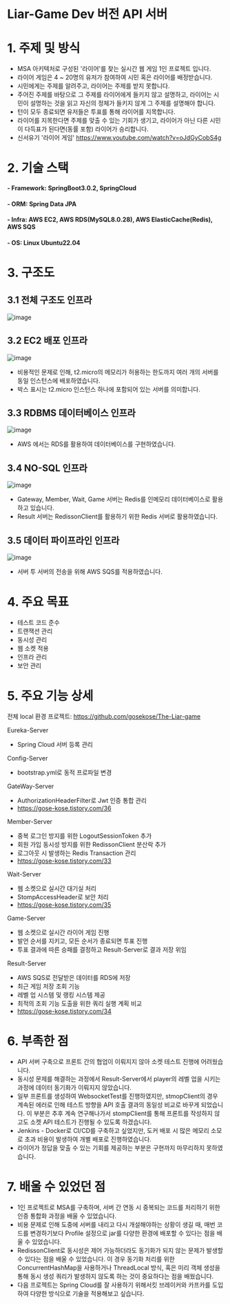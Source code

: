 Liar-Game Dev 버전 API 서버
======================

# 1. 주제 및 방식 
* MSA 아키텍처로 구성된 '라이어'를 찾는 실시간 웹 게임 1인 프로젝트 입니다. 
* 라이어 게임은 4 ~ 20명의 유저가 참여하여 시민 혹은 라이어를 배정받습니다.
* 시민에게는 주제를 알려주고, 라이어는 주제를 받지 못합니다.
* 주어진 주제를 바탕으로 그 주제를 라이어에게 들키지 않고 설명하고, 라이어는 시민이 설명하는 것을 읽고 자신의 정체가 들키지 않게 그 주제를 설명해야 합니다.
* 턴이 모두 종료되면 유저들은 투표를 통해 라이어를 지목합니다.
* 라이어를 지목한다면 주제를 맞출 수 있는 기회가 생기고, 라이어가 아닌 다른 시민이 다득표가 된다면(동률 포함) 라이어가 승리합니다.
* 신서유기 '라이어 게임' https://www.youtube.com/watch?v=oJdGyCobS4g

# 2. 기술 스택
#### - Framework: SpringBoot3.0.2, SpringCloud </br>
#### - ORM: Spring Data JPA </br>
#### - Infra: AWS EC2, AWS RDS(MySQL8.0.28), AWS ElasticCache(Redis), AWS SQS </br>
#### - OS: Linux Ubuntu22.04


# 3. 구조도
## 3.1 전체 구조도 인프라
![image](https://user-images.githubusercontent.com/88478829/229703902-6bfbfc68-c2e2-4521-8aa9-97264d1e98ac.png)

## 3.2 EC2 배포 인프라
![image](https://user-images.githubusercontent.com/88478829/229705478-5d6165f9-c21b-496f-bc04-210c0a16f5f4.png)
- 비용적인 문제로 인해, t2.micro의 메모리가 허용하는 한도까지 여러 개의 서버를 동일 인스턴스에 배포하였습니다. 
- 박스 표시는 t2.micro 인스턴스 하나에 포함되어 있는 서버를 의미합니다.

## 3.3 RDBMS 데이터베이스 인프라
![image](https://user-images.githubusercontent.com/88478829/229705548-30c05032-9ad9-4677-8d05-3e6dd0de61df.png)
- AWS 에서는 RDS를 활용하여 데이터베이스를 구현하였습니다.

## 3.4 NO-SQL 인프라
![image](https://user-images.githubusercontent.com/88478829/229705666-484faa1d-5194-424f-9bc0-486500a1d59c.png)
- Gateway, Member, Wait, Game 서버는 Redis를 인메모리 데이터베이스로 활용하고 있습니다.
- Result 서버는 RedissonClient를 활용하기 위한 Redis 서버로 활용하였습니다.

## 3.5 데이터 파이프라인 인프라
![image](https://user-images.githubusercontent.com/88478829/229705736-41b21ab1-8b77-4ead-ac8b-1f899e1eb8c1.png)
- 서버 투 서버의 전송을 위해 AWS SQS를 적용하였습니다.

# 4. 주요 목표
- 테스트 코드 준수
- 트랜잭션 관리
- 동시성 관리
- 웹 소켓 적용
- 인프라 관리
- 보안 관리


# 5. 주요 기능 상세
전체 local 환경 프로젝트: https://github.com/gosekose/The-Liar-game

Eureka-Server
- Spring Cloud 서버 등록 관리

Config-Server
- bootstrap.yml로 동적 프로파일 변경

GateWay-Server
- AuthorizationHeaderFilter로 Jwt 인증 통합 관리
- https://gose-kose.tistory.com/36

Member-Server
- 중복 로그인 방지를 위한 LogoutSessionToken 추가
- 회원 가입 동시성 방지를 위한 RedissonClient 분산락 추가
- 로그아웃 시 발생하는 Redis Transaction 관리
- https://gose-kose.tistory.com/33

Wait-Server
- 웹 소켓으로 실시간 대기실 처리
- StompAccessHeader로 보안 처리
- https://gose-kose.tistory.com/35

Game-Server
- 웹 소켓으로 실시간 라이어 게임 진행
- 발언 순서를 지키고, 모든 순서가 종료되면 투표 진행
- 투표 결과에 따른 승패를 결정하고 Result-Server로 결과 저장 위임

Result-Server
- AWS SQS로 전달받은 데이터를 RDS에 저장
- 최근 게임 저장 조회 기능
- 레벨 업 시스템 및 랭킹 시스템 제공
- 최적의 조회 기능 도출을 위한 쿼리 실행 계획 비교
- https://gose-kose.tistory.com/34

# 6. 부족한 점
- API 서버 구축으로 프론트 간의 협업이 이뤄지지 않아 소켓 테스트 진행에 어려웠습니다.
- 동시성 문제를 해결하는 과정에서 Result-Server에서 player의 레벨 업을 시키는 과정에 데이터 동기화가 이뤄지지 않았습니다.
- 일부 프론트를 생성하여 WebsocketTest를 진행하였지만, stmopClient의 경우 계속된 에러로 인해 테스트 방향을 API 호출 결과의 동일성 비교로 바꾸게 되었습니다. 이 부분은 추후 계속 연구해나가서 stompClient를 통해 프론트를 작성하지 않고도 소켓 API 테스트가 진행될 수 있도록 하겠습니다.
- Jenkins - Docker로 CI/CD를 구축하고 싶었지만, 도커 배포 시 많은 메모리 소모로 초과 비용이 발생하여 개별 배포로 진행하였습니다.
- 라이어가 정답을 맞출 수 있는 기회를 제공하는 부분은 구현까지 마무리하지 못하였습니다.

# 7. 배울 수 있었던 점
- 1인 프로젝트로 MSA를 구축하며, 서버 간 연동 시 중복되는 코드를 처리하기 위한 인증 통합화 과정을 배울 수 있었습니다.
- 비용 문제로 인해 도중에 서버를 내리고 다시 개설해야하는 상황이 생길 때, 매번 코드를 변경하기보다 Profile 설정으로 jar를 다양한 환경에 배포할 수 있다는 점을 배울 수 있었습니다.
- RedissonClient로 동시성은 제어 가능하더라도 동기화가 되지 않는 문제가 발생할 수 있다는 점을 배울 수 있었습니다. 이 경우 동기화 처리를 위한 ConcurrentHashMap을 사용하거나 ThreadLocal 방식, 혹은 미리 객체 생성을 통해 동시 생성 쿼리가 발생하지 않도록 하는 것이 중요하다는 점을 배웠습니다.
- 다음 프로젝트는 Spring Cloud를 잘 사용하기 위해서킷 브레이커와 카프카를 도입하여 다양한 방식으로 기술을 적용해보고 싶습니다.




